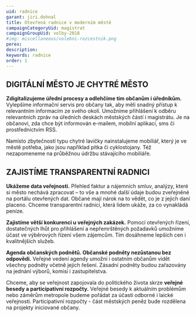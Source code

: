 ```yaml
---
uid: radnice
garant: jiri.dohnal
title: Otevřená radnice v moderním městě
campaignCategoryUid: magistrat
campaignGroupUid: volby-2018
#img: miscellaneous/volebni-rozcestnik.png
perex: 
description: 
keywords: radnice
order: 1
---
```


## DIGITÁLNÍ MĚSTO JE CHYTRÉ MĚSTO
 
**Zdigitalizujeme úřední procesy a odlehčíme tím občanům i úředníkům.** Vylepšíme informační servis pro občany tak, aby měli snadný přístup k relevantním informacím ze svého okolí. Umožníme přihlášení k odběru relevantních zpráv na úředních deskách městských částí i magistrátu. Je na občanovi, zda chce být informován e-mailem, mobilní aplikací, sms či prostřednictvím RSS.
 
Namísto zbytečností typu chytré lavičky nainstalujeme mobiliář, který je ve městě potřeba, jako jsou například pítka či cyklostojany. Též nezapomeneme na průběžnou údržbu stávajícího mobiliáře.
 
## ZAJISTÍME TRANSPARENTNÍ RADNICI
 
**Ukážeme data veřejnosti.** Přehled faktur a nájemních smluv, analýzy, které si město nechává zpracovat – to vše a mnohé další údaje budou zveřejněné na portálu otevřených dat.
Občané mají nárok na to vědět, co je z jejich daní placeno. Chceme transparentní radnici, která lidem ukáže, za co vynakládá peníze.
 
**Zajistíme větší konkurenci u veřejných zakázek.** Pomocí otevřených řízení, dostatečných lhůt pro přihlášení a nepřemrštěných požadavků umožníme účast ve výběrových řízení všem zájemcům. Tím dosáhneme lepších cen i kvalitnějších služeb.
 
**Agenda občanských podnětů. Občanské podněty nezůstanou bez odpovědi.** Veřejné vedení agendy umožní i ostatním občanům vidět všechny podněty včetně jejich řešení. Zásadní podněty budou zařazovány na jednání výborů, komisí i zastupitelstva.
 
Chceme, aby se veřejnost zapojovala do politického života skrze **veřejné besedy a participativní rozpočty.**
Veřejné besedy k aktuálním problémům nebo záměrům metropole budeme pořádat za účasti odborné i laické veřejnosti.
Participativní rozpočty - část městských peněz bude rozdělena na projekty iniciované občany.
